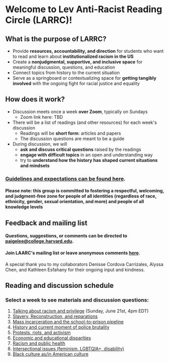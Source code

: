 # Welcome to Lev Anti-Racist Reading Circle (LARRC)!

## What is the purpose of LARRC?
- Provide **resources, accountability, and direction** for students who want to read and learn about **institutionalized racism in the US**
- Create a **nonjudgmental, supportive, and inclusive space** for meaningful discussion, questions, and education
- Connect topics from history to the current situation
- Serve as a springboard or contextualizing space for **getting tangibly involved** with the ongoing fight for racial justice and equality

## How does it work?
* Discussion meets once a week **over Zoom**, typically on Sundays
    * Zoom link here: TBD
* There will be a list of readings (and other resources) for each week's discussion
    * Readings will be **short form**: articles and papers
    * The discussion questions are meant to be a guide
* During discussion, we will
    * **ask and discuss critical questions** raised by the readings
    * **engage with difficult topics** in an open and understanding way
    * try to **understand how the history has shaped current situations and mindsets**

### [Guidelines and expectations can be found here](./guidelines.html).
#### Please note: this group is committed to fostering a respectful, welcoming, and judgment-free zone for people of all identities (regardless of race, ethnicity, gender, sexual orientation, and more) and people of all knowledge levels

## Feedback and mailing list
#### Questions, suggestions, or comments can be directed to <a href="mailto:paigelee@college.harvard.edu">paigelee@college.harvard.edu</a>.
#### Join LAARC's mailing list or leave anonymous comments [here](https://docs.google.com/forms/d/e/1FAIpQLSdlyTHkFIONpvRgtm3JMtQsmr-Pz8IBIVMo_KzGsrkQYnt-Vg/viewform).

A special thank you to my collaborators Denisse Cordova Carrizales, Alyssa Chen, and Kathleen Esfahany for their ongoing input and kindness. 

## Reading and discussion schedule
### Select a week to see materials and discussion questions:
1. [Talking about racism and privilege](./talking-about-racism) (Sunday, June 21st, 4pm EDT)
2. [Slavery, Reconstruction, and reparations](./slavery-reconstruction-reparations)
3. [Mass incarceration and the school-to-prison pipeline](./mass-incarceration)
4. [History and current moment of police brutality](./police-brutality)
5. [Protests, riots, and activism](./protest-riots-activism)
6. [Economic and educational disparities](./economic-educational)
7. [Racism and public health](./public-health)
8. [Intersectional issues (feminism, LGBTQIA+, disability)](./intersectional-issues)
9. [Black culture as/in American culture](./culture)
